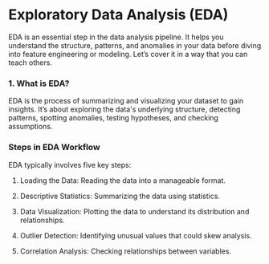 # Exploratory Data Analysis (EDA)

EDA is an essential step in the data analysis pipeline. It helps you understand the structure, patterns, and anomalies in your data before diving into feature engineering or modeling. Let’s cover it in a way that you can teach others.

### 1. What is EDA?

EDA is the process of summarizing and visualizing your dataset to gain insights. It’s about exploring the data's underlying structure, detecting patterns, spotting anomalies, testing hypotheses, and checking assumptions.

### Steps in EDA Workflow

EDA typically involves five key steps:

1. Loading the Data: Reading the data into a manageable format.

2. Descriptive Statistics: Summarizing the data using statistics.

3. Data Visualization: Plotting the data to understand its distribution and relationships.

4. Outlier Detection: Identifying unusual values that could skew analysis.
5. Correlation Analysis: Checking relationships between variables.
